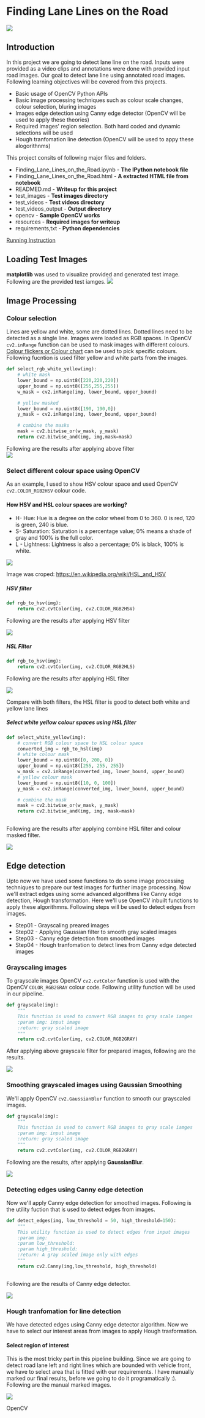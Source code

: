 # Finding Lane Lines on the Road
![](resources/final-video-capture.png)

## Introduction
In this project we are going to detect lane line on the road. Inputs were provided as a video clips and annotations were done with provided input road images. Our goal to detect lane line using annotated road images. Following learning objectives will be covered from this projects.

* Basic usage of OpenCV Python APIs
* Basic image processing techniques such as colour scale changes, colour selection, bluring images
* Images edge detection using Canny edge detector (OpenCV will be used to apply these theories)
* Required images' region selection. Both hard coded and dynamic selections will be used
* Hough tranfomation line detection (OpenCV will be used to appy these alogorithnms)

This project consits of following major files and folders.
* Finding_Lane_Lines_on_the_Road.ipynb - **The IPython notebook file**
* Finding_Lane_Lines_on_the_Road.html - **A extracted HTML file from notebook**
* READMED.md - **Writeup for this project**
* test_images - **Test images directory**
* test_videos - **Test videos directory**
* test_videos_output - **Output directory**
* opencv - **Sample OpenCV works**
* resources - **Required images for writeup**
* requirements,txt - **Python dependencies** 

[Running Instruction](HOW_TO_RUN.md)

## Loading Test Images
**matplotlib** was used to visualize provided and generated test image. Following are the provided test iamges.
![](resources/test-images.png)

## Image Processing
### Colour selection
Lines are yellow and white, some are dotted lines. Dotted lines need to be detected as a single line. Images were loaded as RGB spaces. In OpenCV `cv2.inRange` function can be used to mask images with different colours. [Colour flickers or Colour chart](https://www.rapidtables.com/web/color/RGB_Color.html) can be used to pick specific colours. Following fucntion is used filter yellow and white parts from the images.
```python
def select_rgb_white_yellow(img):
    # white mask
    lower_bound = np.uint8([220,220,220])
    upper_bound = np.uint8([255,255,255])
    w_mask = cv2.inRange(img, lower_bound, upper_bound)

    # yellow masked
    lower_bound = np.uint8([190, 190,0])
    y_mask = cv2.inRange(img, lower_bound, upper_bound)

    # combine the masks
    mask = cv2.bitwise_or(w_mask, y_mask)
    return cv2.bitwise_and(img, img,mask=mask)
```
Following are the results after applying above filter  
![](resources/yellow-white-images.png)

### Select different colour space using OpenCV
As an example, I used to show HSV colour space and used OpenCV `cv2.COLOR_RGB2HSV` colour code.

#### How HSV and HSL colour spaces are working?
* H- Hue: Hue is a degree on the color wheel from 0 to 360. 0 is red, 120 is green, 240 is blue.
* S- Saturation: Saturation is a percentage value; 0% means a shade of gray and 100% is the full color.
* L - Lightness: Lightness is also a percentage; 0% is black, 100% is white.

![](resources/colour-cylinders.png) 

Image was croped: https://en.wikipedia.org/wiki/HSL_and_HSV  

##### HSV filter
```python
def rgb_to_hsv(img):
    return cv2.cvtColor(img, cv2.COLOR_RGB2HSV)
```  

Following are the results after applying HSV filter  

![](resources/hsv-images.png) 

##### HSL Filter
```python
def rgb_to_hsv(img):
    return cv2.cvtColor(img, cv2.COLOR_RGB2HLS)
```   
Following are the results after applying HSL filter  

![](resources/hsl_filter.png)


Compare with both filters, the HSL filter is good to detect both white and yellow lane lines  

##### Select white yellow colour spaces using HSL filter

```python
def select_white_yellow(img):
    # convert RGB colour space to HSL colour space
    converted_img = rgb_to_hsl(img)
    # white colour mask
    lower_bound = np.uint8([0, 200, 0])
    upper_bound = np.uint8([255, 255, 255])
    w_mask = cv2.inRange(converted_img, lower_bound, upper_bound)
    # yellow colour mask
    lower_bound = np.uint8([10, 0, 100])
    y_mask = cv2.inRange(converted_img, lower_bound, upper_bound)

    # combine the mask
    mask = cv2.bitwise_or(w_mask, y_mask)
    return cv2.bitwise_and(img, img, mask=mask)
    
```

Following are the results after applying combine HSL filter and colour masked filter.  

![](resources/yellow-white-images.png)

## Edge detection
Upto now we have used some functions to do some image processing techniques to prepare our test images for further image processing. Now we'll extract edges using  some advanced algorithms like Canny edge detection, Hough transformation. Here we'll use OpenCV inbuilt functions to apply these algorithmns. Following steps will be used to detect edges from images.  

* Step01 - Grayscaling preared images
* Step02 - Applying Gaussian filter to smooth gray scaled images
* Step03 - Canny edge detection from smoothed images
* Step04 - Hough tranfomation to detect lines from Canny edge detected images


### Grayscaling images
To grayscale images OpenCV `cv2.cvtColor` function is used with the OpenCV `COLOR_RGB2GRAY` colour code. Following utility function will be used in our pipeline.

```python
def grayscale(img):
    """
    This function is used to convert RGB images to gray scale iamges
    :param img: input image
    :return: gray scaled image
    """
    return cv2.cvtColor(img, cv2.COLOR_RGB2GRAY)
```

After applying above grayscale filter for prepared images, following are the results.  

![](resources/gray-scaled-images.png)

### Smoothing grayscaled images using Gaussian Smoothing
We'll apply OpenCV `cv2.GaussianBlur` function to smooth our grayscaled images.  

```python
def grayscale(img):
    """
    This function is used to convert RGB images to gray scale iamges
    :param img: input image
    :return: gray scaled image
    """
    return cv2.cvtColor(img, cv2.COLOR_RGB2GRAY)
```

Following are the results, after applying **GaussianBlur**.

![](resources/gaussian-smoothing-images.png)

### Detecting edges using Canny edge detection
Now we'll apply Canny edge detection for smoothed images. Following is the utility fuction that is used to detect edges from images.

```python
def detect_edges(img, low_threshold = 50, high_threshold=150):
    """
    This utility function is used to detect edges from input images
    :param img:
    :param low_threshold:
    :param high_threshold:
    :return: A gray scaled image only with edges
    """
    return cv2.Canny(img,low_threshold, high_threshold)
    
 ```
 
Following are the results of Canny edge detector.

![](resources/canny-edges-detected-images.png)

### Hough tranfomation for line detection
We have detected edges using Canny edge detector algorithm. Now we have to select our interest areas from images to apply Hough trasformation.

#### Select region of interest
This is the most tricky part in this pipeline building. Since we are going to detect road lane left and right lines which are bounded with vehicle front, we have to select area that is fitted with our requirements. I have manually marked our final results, before we going to do it programatically :). Following are the manual marked images.

![](resources/canny-edges-detected-images-manual-masked.png)


OpenCV 
